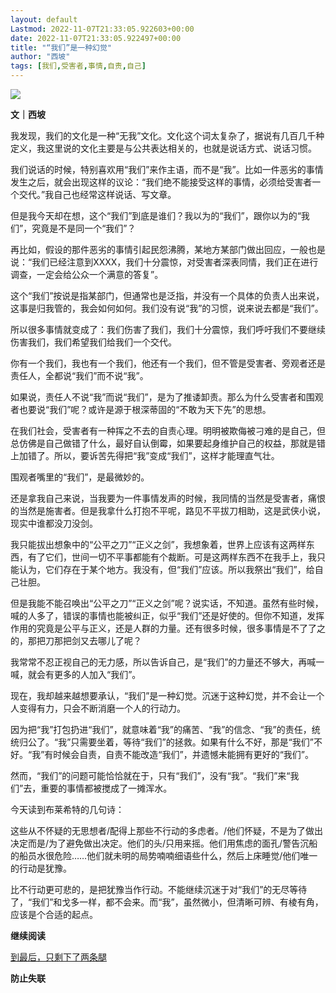 ```yaml
---
layout: default
Lastmod: 2022-11-07T21:33:05.922603+00:00
date: 2022-11-07T21:33:05.922497+00:00
title: "“我们”是一种幻觉"
author: "西坡"
tags: [我们,受害者,事情,自责,自己]
---
```


![](https://images.weserv.nl/?url=https%3A//mmbiz.qpic.cn/mmbiz_jpg/2QDH9FK1EoDNJIDiaXd17tgUtRksL20vRP3X8P15WI1LUxCvf0RibaPrzbbXVZBlCibAx9A1O8HHNb8QtJhSkCJmQ/640%3Fwx_fmt%3Djpeg)

**文｜西坡**

我发现，我们的文化是一种“无我”文化。文化这个词太复杂了，据说有几百几千种定义，我这里说的文化主要是与公共表达相关的，也就是说话方式、说话习惯。

我们说话的时候，特别喜欢用“我们”来作主语，而不是“我”。比如一件恶劣的事情发生之后，就会出现这样的议论：“我们绝不能接受这样的事情，必须给受害者一个交代。”我自己也经常这样说话、写文章。

但是我今天却在想，这个“我们”到底是谁们？我以为的“我们”，跟你以为的“我们”，究竟是不是同一个“我们”？

再比如，假设的那件恶劣的事情引起民怨沸腾，某地方某部门做出回应，一般也是说：“我们已经注意到XXXX，我们十分震惊，对受害者深表同情，我们正在进行调查，一定会给公众一个满意的答复”。

这个“我们”按说是指某部门，但通常也是泛指，并没有一个具体的负责人出来说，这事是归我管的，我会如何如何。我们没有说“我”的习惯，说来说去都是“我们”。

所以很多事情就变成了：我们伤害了我们，我们十分震惊，我们呼吁我们不要继续伤害我们，我们希望我们给我们一个交代。

你有一个我们，我也有一个我们，他还有一个我们，但不管是受害者、旁观者还是责任人，全都说“我们”而不说“我”。

如果说，责任人不说“我”而说“我们”，是为了推诿卸责。那么为什么受害者和围观者也要说“我们”呢？或许是源于根深蒂固的“不敢为天下先”的思想。

在我们社会，受害者有一种挥之不去的自责心理。明明被欺侮被刁难的是自己，但总仿佛是自己做错了什么，最好自认倒霉，如果要起身维护自己的权益，那就是错上加错了。所以，要诉苦先得把“我”变成“我们”，这样才能理直气壮。

围观者嘴里的“我们”，是最微妙的。

还是拿我自己来说，当我要为一件事情发声的时候，我同情的当然是受害者，痛恨的当然是施害者。但是我拿什么打抱不平呢，路见不平拔刀相助，这是武侠小说，现实中谁都没刀没剑。

我只能拔出想象中的“公平之刀”“正义之剑”，我想象着，世界上应该有这两样东西，有了它们，世间一切不平事都能有个裁断。可是这两样东西不在我手上，我只能认为，它们存在于某个地方。我没有，但“我们”应该。所以我祭出“我们”，给自己壮胆。

但是我能不能召唤出“公平之刀”“正义之剑”呢？说实话，不知道。虽然有些时候，喊的人多了，错误的事情也能被纠正，似乎“我们”还是好使的。但你不知道，发挥作用的究竟是公平与正义，还是人群的力量。还有很多时候，很多事情是不了了之的，那把刀那把剑又去哪儿了呢？

我常常不忍正视自己的无力感，所以告诉自己，是“我们”的力量还不够大，再喊一喊，就会有更多的人加入“我们”。

现在，我却越来越想要承认，“我们”是一种幻觉。沉迷于这种幻觉，并不会让一个人变得有力，只会不断消磨一个人的行动力。

因为把“我”打包扔进“我们”，就意味着“我”的痛苦、“我”的信念、“我”的责任，统统归公了。“我”只需要坐着，等待“我们”的拯救。如果有什么不好，那是“我们”不好。“我”有时候会自责，自责不能改造“我们”，并遗憾未能拥有更好的“我们”。

然而，“我们”的问题可能恰恰就在于，只有“我们”，没有“我”。“我们”来“我们”去，重要的事情都被搅成了一摊浑水。

今天读到布莱希特的几句诗：

这些从不怀疑的无思想者/配得上那些不行动的多虑者。/他们怀疑，不是为了做出决定而是/为了避免做出决定。他们的头/只用来摇。他们用焦虑的面孔/警告沉船的船员水很危险……他们就未明的局势喃喃细语些什么，然后上床睡觉/他们唯一的行动是犹豫。

比不行动更可悲的，是把犹豫当作行动。不能继续沉迷于对“我们”的无尽等待了，“我们”和戈多一样，都不会来。而“我”，虽然微小，但清晰可辨、有棱有角，应该是个合适的起点。

**继续阅读**

[到最后，只剩下了两条腿](http://mp.weixin.qq.com/s?__biz=Mzg3NDYzMjQ2Mw==&mid=2247510425&idx=1&sn=774e7368c6d2ed709e61239f5338d6e6&chksm=cecf2df9f9b8a4ef10bec68558a8d03eb0c5732614ac1412fbf69c04b47ac0001e0881e13763&scene=21#wechat_redirect)

**防止失联**


